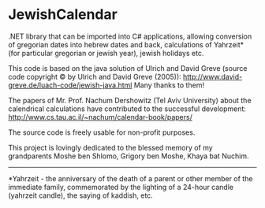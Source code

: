 # JewishCalendar

.NET library that can be imported into C# applications, allowing conversion of gregorian dates into hebrew dates and back, calculations of Yahrzeit* (for particular gregorian or jewish year), jewish holidays etc.

This code is based on the java solution of Ulrich and David Greve (source code copyright © by Ulrich and David Greve (2005)): http://www.david-greve.de/luach-code/jewish-java.html Many thanks to them!

The papers of Mr. Prof. Nachum Dershowitz (Tel Aviv University) about the calendrical calculations have contributed to the successful development: http://www.cs.tau.ac.il/~nachum/calendar-book/papers/

The source code is freely usable for non-profit purposes.

This project is lovingly dedicated to the blessed memory of my grandparents Moshe ben Shlomo, Grigory ben Moshe, Khaya bat Nuchim.


-----
*Yahrzeit - the anniversary of the death of a parent or other member of the immediate family, commemorated by the lighting of a 24-hour candle (yahrzeit candle), the saying of kaddish, etc. 
